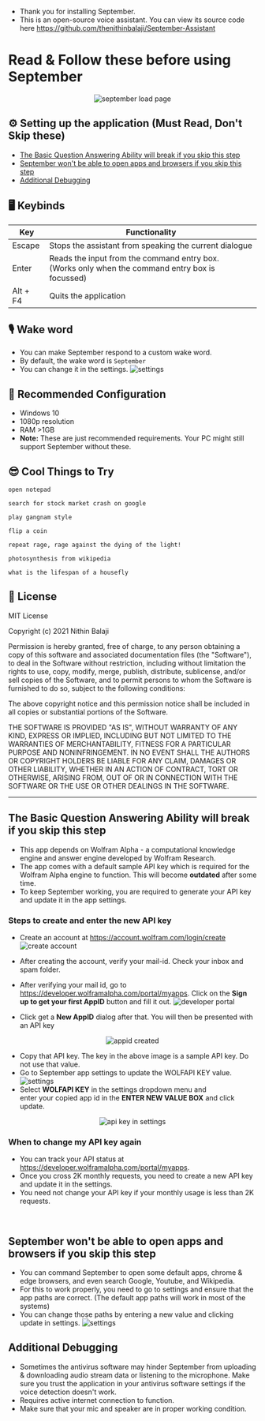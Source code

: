 + Thank you for installing September.
+ This is an open-source voice assistant. You can view its source code here 
https://github.com/thenithinbalaji/September-Assistant

# Read & Follow these before using September 

<p align = "center">
  <img alt = "september load page" src = "https://user-images.githubusercontent.com/73932121/154336929-d42a9d0e-e346-472c-8231-77a87c4fac59.png">
</p>

## ⚙️ Setting up the application (Must Read, Don't Skip these)

  + [The Basic Question Answering Ability will break if you skip this step](README.md#the-basic-question-answering-ability-will-break-if-you-skip-this-step)   
  + [September won't be able to open apps and browsers if you skip this step](README.md#september-wont-be-able-to-open-apps-and-browsers-if-you-skip-this-step)        
  + [Additional Debugging](README.md#additional-debugging)      

## 🖥️ Keybinds

| Key         | Functionality |    
| ----------- | -----------   |     
| Escape      | Stops the assistant from speaking the current dialogue|     
| Enter       | Reads the input from the command entry box. <br> (Works only when the command entry box is focussed)|
| Alt + F4    | Quits the application |


## 🎙️ Wake word 

+ You can make September respond to a custom wake word. 
+ By default, the wake word is `September`
+ You can change it in the settings. 
![settings](https://user-images.githubusercontent.com/73932121/154291061-500874be-1a2f-4d76-9e75-98239170ad1f.png)

## 💾 Recommended Configuration

+ Windows 10
+ 1080p resolution
+ RAM >1GB
+ **Note:** These are just recommended requirements. Your PC might still support September without these.

## 😎 Cool Things to Try
```
open notepad
```
```
search for stock market crash on google
```
```
play gangnam style 
```
```
flip a coin
```
```
repeat rage, rage against the dying of the light!
```
```
photosynthesis from wikipedia
```
```
what is the lifespan of a housefly
```

## 📝 License
MIT License

Copyright (c) 2021 Nithin Balaji

Permission is hereby granted, free of charge, to any person obtaining a copy
of this software and associated documentation files (the "Software"), to deal
in the Software without restriction, including without limitation the rights
to use, copy, modify, merge, publish, distribute, sublicense, and/or sell
copies of the Software, and to permit persons to whom the Software is
furnished to do so, subject to the following conditions:

The above copyright notice and this permission notice shall be included in all
copies or substantial portions of the Software.

THE SOFTWARE IS PROVIDED "AS IS", WITHOUT WARRANTY OF ANY KIND, EXPRESS OR
IMPLIED, INCLUDING BUT NOT LIMITED TO THE WARRANTIES OF MERCHANTABILITY,
FITNESS FOR A PARTICULAR PURPOSE AND NONINFRINGEMENT. IN NO EVENT SHALL THE
AUTHORS OR COPYRIGHT HOLDERS BE LIABLE FOR ANY CLAIM, DAMAGES OR OTHER
LIABILITY, WHETHER IN AN ACTION OF CONTRACT, TORT OR OTHERWISE, ARISING FROM,
OUT OF OR IN CONNECTION WITH THE SOFTWARE OR THE USE OR OTHER DEALINGS IN THE
SOFTWARE.

----------------------

## The Basic Question Answering Ability will break if you skip this step

+ This app depends on Wolfram Alpha - a computational knowledge engine and answer engine developed by Wolfram Research.
+ The app comes with a default sample API key which is required for the Wolfram Alpha engine to function. This will become **outdated** after some time. 
+ To keep September working, you are required to generate your API key and update it in the app settings.

### Steps to create and enter the new API key

+ Create an account at https://account.wolfram.com/login/create
![create account](https://user-images.githubusercontent.com/73932121/154290158-ae1c80b6-b7d9-4e04-9c99-ca80cad29352.png)
+ After creating the account, verify your mail-id. Check your inbox and spam folder. 
+ After verifying your mail id, go to https://developer.wolframalpha.com/portal/myapps. Click on the **Sign up to get your first AppID** button and fill it out. 
![developer portal](https://user-images.githubusercontent.com/73932121/154291516-7f78a34e-a925-4dca-8cc1-6d6ce012d305.png)

+ Click get a **New AppID** dialog after that. You will then be presented with an API key

<p align = "center">
  <img alt = "appid created" src = "https://user-images.githubusercontent.com/73932121/154291042-7668fd00-036c-4fc8-b611-f954091ff93e.png">
</p>

+ Copy that API key. The key in the above image is a sample API key. Do not use that value.   
+ Go to September app settings to update the WOLFAPI KEY value.
![settings](https://user-images.githubusercontent.com/73932121/154291061-500874be-1a2f-4d76-9e75-98239170ad1f.png)
+ Select **WOLFAPI KEY** in the settings dropdown menu and      
  enter your copied app id in the **ENTER NEW VALUE BOX** and click update.

<p align = "center">
  <img alt = "api key in settings" src = "https://user-images.githubusercontent.com/73932121/154312014-4e5cc2c9-2569-4b62-ab08-abf59545400a.png">
</p>

### When to change my API key again

+ You can track your API status at https://developer.wolframalpha.com/portal/myapps.
+ Once you cross 2K monthly requests, you need to create a new API key and update it in the settings.
+ You need not change your API key if your monthly usage is less than 2K requests.   

<br>

## September won't be able to open apps and browsers if you skip this step

+ You can command September to open some default apps, chrome & edge browsers, and even search Google, Youtube, and Wikipedia.
+ For this to work properly, you need to go to settings and ensure that the app paths are correct. (The default app paths will work in most of the systems)  
+ You can change those paths by entering a new value and clicking update in settings.
![settings](https://user-images.githubusercontent.com/73932121/154291061-500874be-1a2f-4d76-9e75-98239170ad1f.png)

## Additional Debugging
+ Sometimes the antivirus software may hinder September from uploading & downloading audio stream data or listening to the microphone. Make sure you trust the application in your antivirus software settings if the voice detection doesn't work.
+ Requires active internet connection to function.   
+ Make sure that your mic and speaker are in proper working condition. 
